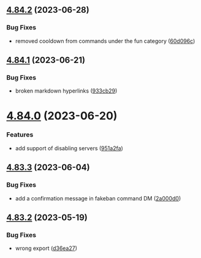 ## [4.84.2](https://github.com/onesoft-sudo/sudobot/compare/v4.84.1...v4.84.2) (2023-06-28)


### Bug Fixes

* removed cooldown from commands under the fun category ([60d096c](https://github.com/onesoft-sudo/sudobot/commit/60d096cf2d1852ac2dbbac2275f0fb489d63d4fe))



## [4.84.1](https://github.com/onesoft-sudo/sudobot/compare/v4.84.0...v4.84.1) (2023-06-21)


### Bug Fixes

* broken markdown hyperlinks ([933cb29](https://github.com/onesoft-sudo/sudobot/commit/933cb29ecf2b2b67f43580bd744b43383a8bc117))



# [4.84.0](https://github.com/onesoft-sudo/sudobot/compare/v4.83.3...v4.84.0) (2023-06-20)


### Features

* add support of disabling servers ([951a2fa](https://github.com/onesoft-sudo/sudobot/commit/951a2fae6b05fb1d3c5e6221354482a91386e0bd))



## [4.83.3](https://github.com/onesoft-sudo/sudobot/compare/v4.83.2...v4.83.3) (2023-06-04)


### Bug Fixes

* add a confirmation message in fakeban command DM ([2a000d0](https://github.com/onesoft-sudo/sudobot/commit/2a000d065eb24495af0d5ad6acf32b35f6868264))



## [4.83.2](https://github.com/onesoft-sudo/sudobot/compare/v4.83.1...v4.83.2) (2023-05-19)


### Bug Fixes

* wrong export ([d36ea27](https://github.com/onesoft-sudo/sudobot/commit/d36ea27abf504d9dd9379240050847448bd2cbfa))



